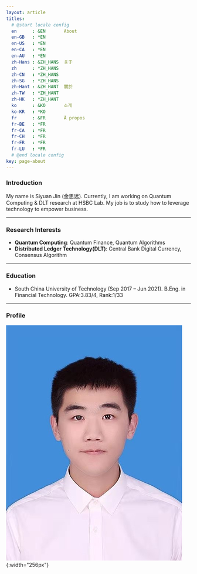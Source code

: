 ```yaml
---
layout: article
titles:
  # @start locale config
  en      : &EN       About
  en-GB   : *EN
  en-US   : *EN
  en-CA   : *EN
  en-AU   : *EN
  zh-Hans : &ZH_HANS  关于
  zh      : *ZH_HANS
  zh-CN   : *ZH_HANS
  zh-SG   : *ZH_HANS
  zh-Hant : &ZH_HANT  關於
  zh-TW   : *ZH_HANT
  zh-HK   : *ZH_HANT
  ko      : &KO       소개
  ko-KR   : *KO
  fr      : &FR       À propos
  fr-BE   : *FR
  fr-CA   : *FR
  fr-CH   : *FR
  fr-FR   : *FR
  fr-LU   : *FR
  # @end locale config
key: page-about
---
```




### **Introduction**

My name is Siyuan Jin (金思远). Currently, I am working on Quantum Computing & DLT research at HSBC Lab. My job is to study how to leverage technology to empower business.

---

### **Research Interests**
- **Quantum Computing**: Quantum Finance, Quantum Algorithms
- **Distributed Ledger Technology(DLT)**: Central Bank Digital Currency, Consensus Algorithm

---

### **Education**
- South China University of Technology (Sep 2017 – Jun 2021). B.Eng. in Financial Technology. GPA:3.83/4, Rank:1/33

---

### **Profile**

![Image](./images/profile.jpg "Image@256x256"){:width="256px"}